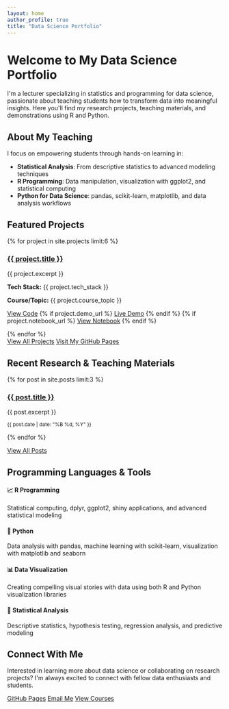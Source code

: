 ```yaml
---
layout: home
author_profile: true
title: "Data Science Portfolio"
---
```


# Welcome to My Data Science Portfolio

I'm a lecturer specializing in statistics and programming for data science, passionate about teaching students how to transform data into meaningful insights. Here you'll find my research projects, teaching materials, and demonstrations using R and Python.

## About My Teaching

I focus on empowering students through hands-on learning in:
- **Statistical Analysis**: From descriptive statistics to advanced modeling techniques
- **R Programming**: Data manipulation, visualization with ggplot2, and statistical computing
- **Python for Data Science**: pandas, scikit-learn, matplotlib, and data analysis workflows

## Featured Projects

{% for project in site.projects limit:6 %}
  <div class="project-item">
    <h3><a href="{{ project.url | relative_url }}">{{ project.title }}</a></h3>
    <p>{{ project.excerpt }}</p>
    <p><strong>Tech Stack:</strong> {{ project.tech_stack }}</p>
    <p><strong>Course/Topic:</strong> {{ project.course_topic }}</p>
    <p>
      <a href="{{ project.github_url }}" class="btn btn--primary">View Code</a>
      {% if project.demo_url %}
        <a href="{{ project.demo_url }}" class="btn btn--info">Live Demo</a>
      {% endif %}
      {% if project.notebook_url %}
        <a href="{{ project.notebook_url }}" class="btn btn--success">View Notebook</a>
      {% endif %}
    </p>
  </div>
{% endfor %}

<div class="navigation-buttons">
  <a href="{{ '/projects/' | relative_url }}" class="btn btn--large btn--primary">View All Projects</a>
  <a href="https://asmuie-analytics.github.io/" class="btn btn--large btn--info" target="_blank">Visit My GitHub Pages</a>
</div>

## Recent Research & Teaching Materials

{% for post in site.posts limit:3 %}
  <div class="post-item">
    <h3><a href="{{ post.url | relative_url }}">{{ post.title }}</a></h3>
    <p>{{ post.excerpt }}</p>
    <p><small>{{ post.date | date: "%B %d, %Y" }}</small></p>
  </div>
{% endfor %}

<a href="{{ '/posts/' | relative_url }}" class="btn btn--inverse">View All Posts</a>

## Programming Languages & Tools

<div class="tech-grid">
  <div class="tech-item">
    <h4>📈 R Programming</h4>
    <p>Statistical computing, dplyr, ggplot2, shiny applications, and advanced statistical modeling</p>
  </div>
  
  <div class="tech-item">
    <h4>🐍 Python</h4>
    <p>Data analysis with pandas, machine learning with scikit-learn, visualization with matplotlib and seaborn</p>
  </div>
  
  <div class="tech-item">
    <h4>📊 Data Visualization</h4>
    <p>Creating compelling visual stories with data using both R and Python visualization libraries</p>
  </div>
  
  <div class="tech-item">
    <h4>🔢 Statistical Analysis</h4>
    <p>Descriptive statistics, hypothesis testing, regression analysis, and predictive modeling</p>
  </div>
</div>

## Connect With Me

Interested in learning more about data science or collaborating on research projects? I'm always excited to connect with fellow data enthusiasts and students.

<div class="contact-buttons">
  <a href="https://asmuie-analytics.github.io/" class="btn btn--primary" target="_blank">GitHub Pages</a>
  <a href="mailto:your.email@university.edu" class="btn btn--info">Email Me</a>
  <a href="{{ '/teaching/' | relative_url }}" class="btn btn--success">View Courses</a>
</div>
